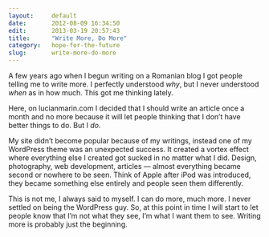 ```yaml
---
layout:     default
date:       2012-08-09 16:34:50
edit:       2013-03-19 20:57:43
title:      "Write More, Do More"
category:   hope-for-the-future
slug:       write-more-do-more
---
```


A few years ago when I begun writing on a Romanian blog I got people telling me to write more. I perfectly understood *why*, but I never understood *when* as in how much. This got me thinking lately.

Here, on lucianmarin.com I decided that I should write an article once a month and no more because it will let people thinking that I don’t have better things to do. But I *do*.

My site didn’t become popular because of my writings, instead one of my WordPress theme was an unexpected success. It created a vortex effect where everything else I created got sucked in no matter what I did. Design, photography, web development, articles — almost everything became second or nowhere to be seen. Think of Apple after iPod was introduced, they became something else entirely and people seen them differently.

This is not me, I always said to myself. I can do more, much more. I never settled on being the WordPress guy. So, at this point in time I will start to let people know that I’m not what they see, I’m what I want them to see. Writing more is probably just the beginning.
